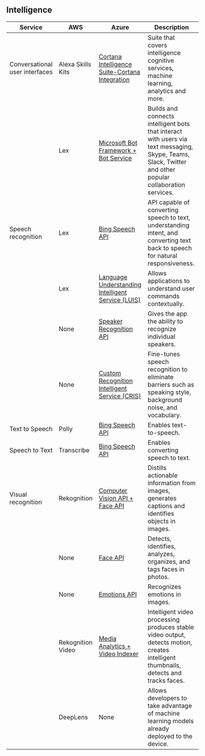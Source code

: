 ## Intelligence

| Service                                                      | AWS         | Azure                                                                                                                                                    | Description                                                                                                                                                   |
|-----------------------------------------------------------|--------------------|----------------------------------------------------------------------------------------------------------------------------------------------------------------|---------------------------------------------------------------------------------------------------------------------------------------------------------------|
| Conversational user interfaces | Alexa Skills Kits  | [Cortana Intelligence Suite-Cortana Integration](https://azure.microsoft.com/suites/cortana-intelligence-suite/)                                        | Suite that covers intelligence cognitive services, machine learning, analytics and more.              |
| **&nbsp;**                                                | Lex         | [Microsoft Bot Framework + Bot Service](https://dev.botframework.com/)                                                                                   | Builds and connects intelligent bots that interact with users via text messaging, Skype, Teams, Slack, Twitter and other popular collaboration services. |
| Speech recognition                                        | Lex         | [Bing Speech API](https://azure.microsoft.com/services/cognitive-services/speech/)                                                                       | API capable of converting speech to text, understanding intent, and converting text back to speech for natural responsiveness.                                |
| **&nbsp;**                                                | Lex          | [Language Understanding Intelligent Service (LUIS)](https://azure.microsoft.com/services/cognitive-services/language-understanding-intelligent-service/) | Allows applications to understand user commands contextually.                                                                                            |
| **&nbsp;**                                                |  None                  | [Speaker Recognition API](https://azure.microsoft.com/services/cognitive-services/speaker-recognition/)                                                  | Gives the app the ability to recognize individual speakers.                                                                                                  |
| **&nbsp;**                                                |  None                  | [Custom Recognition Intelligent Service (CRIS)](https://azure.microsoft.com/services/cognitive-services/custom-speech-service/)                          | Fine-tunes speech recognition to eliminate barriers such as speaking style, background noise, and vocabulary.                                                 |
| Text to Speech                                            | Polly       | [Bing Speech API](https://azure.microsoft.com/services/cognitive-services/speech/)                                                                       | Enables text-to-speech.                                                                                              |
| Speech to Text                                            |  Transcribe                  | [Bing Speech API](https://azure.microsoft.com/services/cognitive-services/speech/)                                                      | Enables converting speech to text. 
| Visual recognition                                        | Rekognition | [Computer Vision API + Face API](https://azure.microsoft.com/services/cognitive-services/computer-vision/)                                                          | Distills actionable information from images, generates captions and identifies objects in images.                                                             |
| **&nbsp;**                                                |  None                  | [Face API](https://azure.microsoft.com/services/cognitive-services/face/)                                                                                | Detects, identifies, analyzes, organizes, and tags faces in photos.                                                                                           |
| **&nbsp;**                                                |  None                  | [Emotions API](https://azure.microsoft.com/services/cognitive-services/emotion/)                                                                         | Recognizes emotions in images.                                                                                                                                |
| **&nbsp;**                                                |  Rekognition Video                  | [Media Analytics + Video Indexer](https://www.microsoft.com/cognitive-services/video-api)                                                                                      | Intelligent video processing produces stable video output, detects motion, creates intelligent thumbnails, detects and tracks faces.                          |
| **&nbsp;**                                                |  DeepLens                  | None                         | Allows developers to take advantage of machine learning models already deployed to the device.
